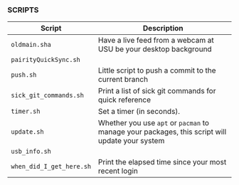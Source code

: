 ### SCRIPTS

| Script | Description  | 
|--------|--------------|
| `oldmain.sha` | Have a live feed from a webcam at USU be your desktop background |
| `pairityQuickSync.sh` | |
| `push.sh` | Little script to push a commit to the current branch |
| `sick_git_commands.sh` | Print a list of sick git commands for quick reference |
| `timer.sh` | Set a timer (in seconds).| 
| `update.sh` | Whether you use `apt` or `pacman` to manage your packages, this script will update your system | 
| `usb_info.sh` | |
| `when_did_I_get_here.sh` | Print the elapsed time since your most recent login |


